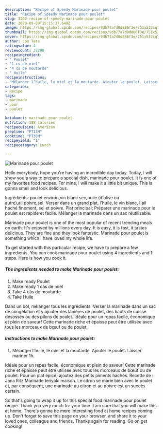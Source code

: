 ```yaml
---
description: "Recipe of Speedy Marinade pour poulet"
title: "Recipe of Speedy Marinade pour poulet"
slug: 3202-recipe-of-speedy-marinade-pour-poulet
date: 2020-09-09T15:15:37.640Z
image: https://img-global.cpcdn.com/recipes/9db77a7d0d886f3e/751x532cq70/marinade-pour-poulet-photo-principale-de-la-recette.jpg
thumbnail: https://img-global.cpcdn.com/recipes/9db77a7d0d886f3e/751x532cq70/marinade-pour-poulet-photo-principale-de-la-recette.jpg
cover: https://img-global.cpcdn.com/recipes/9db77a7d0d886f3e/751x532cq70/marinade-pour-poulet-photo-principale-de-la-recette.jpg
author: Lou Tate
ratingvalue: 4
reviewcount: 32290
recipeingredient:
- " Poulet"
- "1 cs de miel"
- "4 cs de moutarde"
- " Huile"
recipeinstructions:
- "Mélanger l’huile, le miel et la moutarde. Ajouter le poulet. Laisser mariner 1h."
categories:
- Recipe
tags:
- marinade
- pour
- poulet

katakunci: marinade pour poulet 
nutrition: 188 calories
recipecuisine: American
preptime: "PT13M"
cooktime: "PT30M"
recipeyield: "1"
recipecategory: Lunch

---
```



![Marinade pour poulet](https://img-global.cpcdn.com/recipes/9db77a7d0d886f3e/751x532cq70/marinade-pour-poulet-photo-principale-de-la-recette.jpg)

Hello everybody, hope you're having an incredible day today. Today, I will show you a way to prepare a special dish, marinade pour poulet. It is one of my favorites food recipes. For mine, I will make it a little bit unique. This is gonna smell and look delicious.

Ingrédients: poulet environ,vin blanc sec,huile (d&#39;olive ou autre),ail,poivre,sel. Verser dans un grand plat, l&#39;huile, le vin blanc, l&#39;ail haché finement, sel et poivre. Plat principal; Préparer une marinade pour le poulet est rapide et facile. Mélanger la marinade dans un sac réutilisable.

Marinade pour poulet is one of the most popular of recent trending meals on earth. It's enjoyed by millions every day. It is easy, it is fast, it tastes delicious. They are fine and they look fantastic. Marinade pour poulet is something which I have loved my whole life.


To get started with this particular recipe, we have to prepare a few ingredients. You can cook marinade pour poulet using 4 ingredients and 1 steps. Here is how you cook it.

<!--inarticleads1-->

##### The ingredients needed to make Marinade pour poulet:

1. Make ready  Poulet
1. Make ready 1 càs de miel
1. Take 4 càs de moutarde
1. Take  Huile


Dans un bol, mélanger tous les ingrédients. Verser la marinade dans un sac de congélation et y ajouter des lanières de poulet, des hauts de cuisse désossés ou des pilons de poulet. Idéale pour un repas facile, économique et plein de saveur! Cette marinade riche et épaisse peut être utilisée avec tous les morceaux de bœuf ou de poulet. 

<!--inarticleads2-->

##### Instructions to make Marinade pour poulet:

1. Mélanger l’huile, le miel et la moutarde. Ajouter le poulet. Laisser mariner 1h.


Idéale pour un repas facile, économique et plein de saveur! Cette marinade riche et épaisse peut être utilisée avec tous les morceaux de bœuf ou de poulet. Pour un plat épicé, ajoutez des petits piments hachés. Recette de : Jana Ritz Marinade teriyaki maison. Le citron se marie bien avec le poulet et, par conséquent, une marinade au citron et au poivre est un succès certain. 

So that's going to wrap it up for this special food marinade pour poulet recipe. Thank you very much for your time. I am sure that you will make this at home. There's gonna be more interesting food at home recipes coming up. Don't forget to save this page on your browser, and share it to your loved ones, colleague and friends. Thanks again for reading. Go on get cooking!
